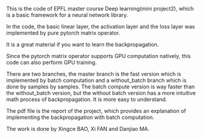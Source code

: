 This is the code of EPFL master course Deep learning(mini project2), which is a basic framework for a neural network library.

In the code, the basic linear layer, the activation layer and the loss layer was implemented by pure pytorch matrix operator.

It is a great material if you want to learn the backpropagation.

Since the pytorch matrix operator supports GPU computation natively, this code can also perform GPU training.

There are two branches, the master branch is the fast version which is implemented by batch computation and a without_batch branch which is done by samples by samples. The batch compute version is way faster than the without_batch version, but the without batch version has a more intuitive math process of backpropagation. It is more easy to understand.

The pdf file is the report of the project, which provides an explanation of implementing the backpropagation with batch computation.

The work is done by Xingce BAO, Xi FAN and Danjiao MA.

